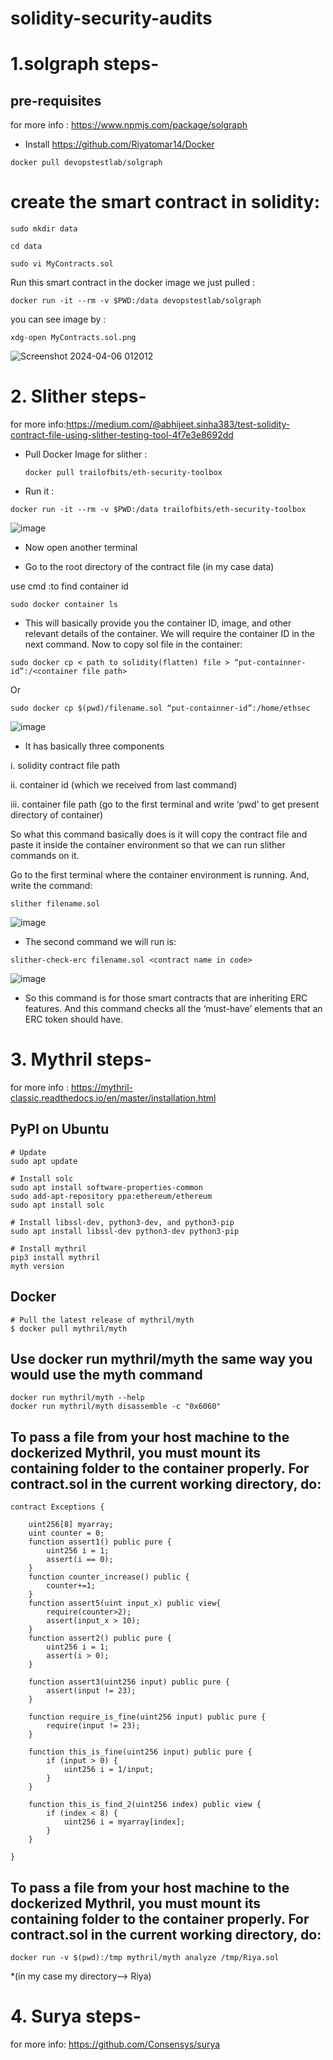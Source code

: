 # solidity-security-audits

# 1.solgraph steps-

## pre-requisites

for more info : https://www.npmjs.com/package/solgraph 

* Install https://github.com/Riyatomar14/Docker

```
docker pull devopstestlab/solgraph
```

# create the smart contract in solidity:

```
sudo mkdir data
```
```
cd data
```
```
sudo vi MyContracts.sol
```

Run this smart contract in the docker image we just pulled : 

```
docker run -it --rm -v $PWD:/data devopstestlab/solgraph
```

you can see image by :

```
xdg-open MyContracts.sol.png
```

![Screenshot 2024-04-06 012012](https://github.com/Riyatomar14/solidity-security-audits/assets/143107173/9333164e-74d5-4908-a160-c719473c4570)

# 2. Slither steps-

for more info:https://medium.com/@abhijeet.sinha383/test-solidity-contract-file-using-slither-testing-tool-4f7e3e8692dd

* Pull Docker Image for slither :
  
  ```
  docker pull trailofbits/eth-security-toolbox
  ``` 

* Run it :
  
```
docker run -it --rm -v $PWD:/data trailofbits/eth-security-toolbox
```

![image](https://github.com/Riyatomar14/solidity-security-audits/assets/143107173/75199822-99bc-4346-903b-2f347c3d9eaa)

* Now open another terminal

* Go to the root directory of the contract file (in my case data)

use cmd :to find container id

```
sudo docker container ls
```

* This will basically provide you the container ID, image, and other relevant details of the container. We will require the container ID in the next command.
Now to copy sol file in the container:

```
sudo docker cp < path to solidity(flatten) file > “put-containner-id”:/<container file path>
```

Or

```
sudo docker cp $(pwd)/filename.sol “put-containner-id”:/home/ethsec
```

![image](https://github.com/Riyatomar14/solidity-security-audits/assets/143107173/4776a796-6fcc-4c57-a1cd-3748024b3b0c)

* It has basically three components

i. solidity contract file path

ii. container id (which we received from last command)

iii. container file path (go to the first terminal and write ‘pwd’ to get present directory of container)

So what this command basically does is it will copy the contract file and paste it inside the container environment so that we can run slither commands on it.

Go to the first terminal where the container environment is running. And, write the command:

```
slither filename.sol
```

![image](https://github.com/Riyatomar14/solidity-security-audits/assets/143107173/ec16745a-b262-474c-bd31-e5e7159c2875)

* The second command we will run is:
  
```
slither-check-erc filename.sol <contract name in code>
```

![image](https://github.com/Riyatomar14/solidity-security-audits/assets/143107173/9d6fbe3c-d73f-4b15-8359-354117cccf10)

* So this command is for those smart contracts that are inheriting ERC features. And this command checks all the ‘must-have’ elements that an ERC token should have.

# 3. Mythril steps-

for more info : https://mythril-classic.readthedocs.io/en/master/installation.html

## PyPI on Ubuntu

```
# Update
sudo apt update

# Install solc
sudo apt install software-properties-common
sudo add-apt-repository ppa:ethereum/ethereum
sudo apt install solc

# Install libssl-dev, python3-dev, and python3-pip
sudo apt install libssl-dev python3-dev python3-pip

# Install mythril
pip3 install mythril
myth version
```

## Docker

```
# Pull the latest release of mythril/myth
$ docker pull mythril/myth
```

## Use docker run mythril/myth the same way you would use the myth command

```
docker run mythril/myth --help
docker run mythril/myth disassemble -c "0x6060"
```
## To pass a file from your host machine to the dockerized Mythril, you must mount its containing folder to the container properly. For contract.sol in the current working directory, do:

```
contract Exceptions {

    uint256[8] myarray;
    uint counter = 0;
    function assert1() public pure {
        uint256 i = 1;
        assert(i == 0);
    }
    function counter_increase() public {
        counter+=1;
    }
    function assert5(uint input_x) public view{
        require(counter>2);
        assert(input_x > 10);
    }
    function assert2() public pure {
        uint256 i = 1;
        assert(i > 0);
    }

    function assert3(uint256 input) public pure {
        assert(input != 23);
    }

    function require_is_fine(uint256 input) public pure {
        require(input != 23);
    }

    function this_is_fine(uint256 input) public pure {
        if (input > 0) {
            uint256 i = 1/input;
        }
    }

    function this_is_find_2(uint256 index) public view {
        if (index < 8) {
            uint256 i = myarray[index];
        }
    }

}
```

## To pass a file from your host machine to the dockerized Mythril, you must mount its containing folder to the container properly. For contract.sol in the current working directory, do:

```
docker run -v $(pwd):/tmp mythril/myth analyze /tmp/Riya.sol
```
*(in my case my directory--> Riya)

# 4. Surya steps-

for more info: https://github.com/Consensys/surya






